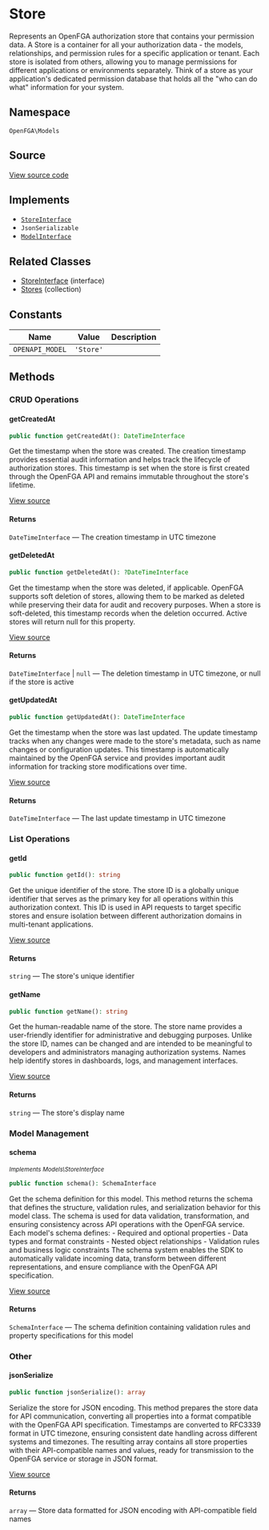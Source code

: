 # Store

Represents an OpenFGA authorization store that contains your permission data. A Store is a container for all your authorization data - the models, relationships, and permission rules for a specific application or tenant. Each store is isolated from others, allowing you to manage permissions for different applications or environments separately. Think of a store as your application&#039;s dedicated permission database that holds all the &quot;who can do what&quot; information for your system.

## Namespace
`OpenFGA\Models`

## Source
[View source code](https://github.com/evansims/openfga-php/blob/main/src/Models/Store.php)

## Implements
* [`StoreInterface`](StoreInterface.md)
* `JsonSerializable`
* [`ModelInterface`](ModelInterface.md)

## Related Classes
* [StoreInterface](Models/StoreInterface.md) (interface)
* [Stores](Models/Collections/Stores.md) (collection)

## Constants
| Name | Value | Description |
|------|-------|-------------|
| `OPENAPI_MODEL` | `'Store'` |  |


## Methods

                                                                                                                                    
### CRUD Operations
#### getCreatedAt


```php
public function getCreatedAt(): DateTimeInterface
```

Get the timestamp when the store was created. The creation timestamp provides essential audit information and helps track the lifecycle of authorization stores. This timestamp is set when the store is first created through the OpenFGA API and remains immutable throughout the store&#039;s lifetime.

[View source](https://github.com/evansims/openfga-php/blob/main/src/Models/Store.php#L68)


#### Returns
`DateTimeInterface` — The creation timestamp in UTC timezone
#### getDeletedAt


```php
public function getDeletedAt(): ?DateTimeInterface
```

Get the timestamp when the store was deleted, if applicable. OpenFGA supports soft deletion of stores, allowing them to be marked as deleted while preserving their data for audit and recovery purposes. When a store is soft-deleted, this timestamp records when the deletion occurred. Active stores will return null for this property.

[View source](https://github.com/evansims/openfga-php/blob/main/src/Models/Store.php#L77)


#### Returns
`DateTimeInterface` &#124; `null` — The deletion timestamp in UTC timezone, or null if the store is active
#### getUpdatedAt


```php
public function getUpdatedAt(): DateTimeInterface
```

Get the timestamp when the store was last updated. The update timestamp tracks when any changes were made to the store&#039;s metadata, such as name changes or configuration updates. This timestamp is automatically maintained by the OpenFGA service and provides important audit information for tracking store modifications over time.

[View source](https://github.com/evansims/openfga-php/blob/main/src/Models/Store.php#L104)


#### Returns
`DateTimeInterface` — The last update timestamp in UTC timezone
### List Operations
#### getId


```php
public function getId(): string
```

Get the unique identifier of the store. The store ID is a globally unique identifier that serves as the primary key for all operations within this authorization context. This ID is used in API requests to target specific stores and ensure isolation between different authorization domains in multi-tenant applications.

[View source](https://github.com/evansims/openfga-php/blob/main/src/Models/Store.php#L86)


#### Returns
`string` — The store&#039;s unique identifier
#### getName


```php
public function getName(): string
```

Get the human-readable name of the store. The store name provides a user-friendly identifier for administrative and debugging purposes. Unlike the store ID, names can be changed and are intended to be meaningful to developers and administrators managing authorization systems. Names help identify stores in dashboards, logs, and management interfaces.

[View source](https://github.com/evansims/openfga-php/blob/main/src/Models/Store.php#L95)


#### Returns
`string` — The store&#039;s display name
### Model Management
#### schema

*<small>Implements Models\StoreInterface</small>*  

```php
public function schema(): SchemaInterface
```

Get the schema definition for this model. This method returns the schema that defines the structure, validation rules, and serialization behavior for this model class. The schema is used for data validation, transformation, and ensuring consistency across API operations with the OpenFGA service. Each model&#039;s schema defines: - Required and optional properties - Data types and format constraints - Nested object relationships - Validation rules and business logic constraints The schema system enables the SDK to automatically validate incoming data, transform between different representations, and ensure compliance with the OpenFGA API specification.

[View source](https://github.com/evansims/openfga-php/blob/main/src/Models/ModelInterface.php#L52)


#### Returns
`SchemaInterface` — The schema definition containing validation rules and property specifications for this model
### Other
#### jsonSerialize


```php
public function jsonSerialize(): array
```

Serialize the store for JSON encoding. This method prepares the store data for API communication, converting all properties into a format compatible with the OpenFGA API specification. Timestamps are converted to RFC3339 format in UTC timezone, ensuring consistent date handling across different systems and timezones. The resulting array contains all store properties with their API-compatible names and values, ready for transmission to the OpenFGA service or storage in JSON format.

[View source](https://github.com/evansims/openfga-php/blob/main/src/Models/Store.php#L113)


#### Returns
`array` — Store data formatted for JSON encoding with API-compatible field names
